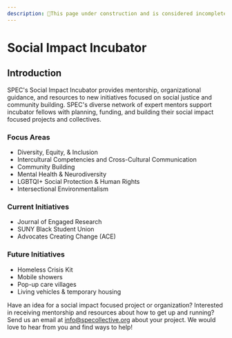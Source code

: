 ```yaml
---
description: 🚧This page under construction and is considered incomplete. 🚧
---
```


# Social Impact Incubator

## Introduction

SPEC's Social Impact Incubator provides mentorship, organizational guidance, and resources to new initiatives focused on social justice and community building. SPEC's diverse network of expert mentors support incubator fellows with planning, funding, and building their social impact focused projects and collectives.

### Focus Areas

* Diversity, Equity, & Inclusion
* Intercultural Competencies and Cross-Cultural Communication&#x20;
* Community Building
* Mental Health & Neurodiversity
* LGBTQI+ Social Protection & Human Rights
* Intersectional Environmentalism

### Current Initiatives

* Journal of Engaged Research
* SUNY Black Student Union
* Advocates Creating Change (ACE)

### Future Initiatives

* Homeless Crisis Kit
* Mobile showers
* Pop-up care villages
* Living vehicles & temporary housing

Have an idea for a social impact focused project or organization? Interested in receiving mentorship and resources about how to get up and running? Send us an email at [info@specollective.org](mailto:@info@specollective.org) about your project. We would love to hear from you and find ways to help!
